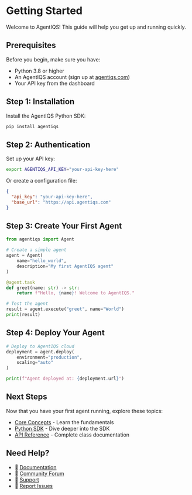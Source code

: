 # Getting Started

Welcome to AgentIQS! This guide will help you get up and running quickly.

## Prerequisites

Before you begin, make sure you have:

- Python 3.8 or higher
- An AgentIQS account (sign up at [agentiqs.com](https://agentiqs.com))
- Your API key from the dashboard

## Step 1: Installation

Install the AgentIQS Python SDK:

```bash
pip install agentiqs
```

## Step 2: Authentication

Set up your API key:

```bash
export AGENTIQS_API_KEY="your-api-key-here"
```

Or create a configuration file:

```json
{
  "api_key": "your-api-key-here",
  "base_url": "https://api.agentiqs.com"
}
```

## Step 3: Create Your First Agent

```python
from agentiqs import Agent

# Create a simple agent
agent = Agent(
    name="hello_world",
    description="My first AgentIQS agent"
)

@agent.task
def greet(name: str) -> str:
    return f"Hello, {name}! Welcome to AgentIQS."

# Test the agent
result = agent.execute("greet", name="World")
print(result)
```

## Step 4: Deploy Your Agent

```python
# Deploy to AgentIQS cloud
deployment = agent.deploy(
    environment="production",
    scaling="auto"
)

print(f"Agent deployed at: {deployment.url}")
```

## Next Steps

Now that you have your first agent running, explore these topics:

- [Core Concepts](../concepts/intro) - Learn the fundamentals
- [Python SDK](../python-sdk/index) - Dive deeper into the SDK
- [API Reference](../python-sdk/classes) - Complete class documentation

## Need Help?

- 📖 [Documentation](/)
- 💬 [Community Forum](https://community.agentiqs.com)
- 📧 [Support](mailto:support@agentiqs.com)
- 🐛 [Report Issues](https://github.com/agentiqs/issues)
